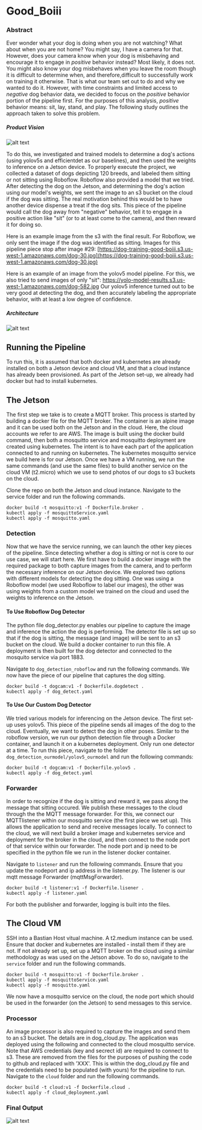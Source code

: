 # Good_Boiii

### Abstract

Ever wonder what your dog is doing when you are not watching?  What about when you are not home?  You might say, I have a camera for that. However, does your camera know when your dog is misbehaving and encourage it to engage in *positive* behavior instead?  Most likely, it does not. You might also know your dog misbehaves when you leave the room though it is difficult to determine when, and therefore,difficult to successfully work on training it otherwise. That is what our team set out to do and why we wanted to do it.  However, with time constraints and limited access to *negative* dog behavior data, we decided to focus on the *positive* behavior portion of the pipeline first.  For the purposes of this analysis, *positive* behavior means: sit, lay, stand, and play. The following study outlines the approach taken to solve this problem.

##### Product Vision
![alt text](https://github.com/heatherpieszala/Good_Boiii/blob/main/product_vision.png)

To do this, we investigated and trained models to determine a dog's actions (using yolov5s and efficientdet as our baselines), and then used the weights to inference on a Jetson device.  To properly execute the project, we collected a dataset of dogs depicting 120 breeds, and labeled them sitting or not sitting using Roboflow.  Roboflow also provided a model that we tried. After detecting the dog on the Jetson, and determining the dog's action using our model's weights, we sent the image to an s3 bucket on the cloud if the dog was sitting.  The real motivation behind this would be to have another device dispense a treat if the dog sits. This piece of the pipeline would call the dog away from "negative" behavior, tell it to engage in a positive action like "sit" (or to at least come to the camera), and then reward it for doing so.

Here is an example image from the s3 with the final result.  For Roboflow, we only sent the image if the dog was identified as sitting.  Images for this pipeline piece stop after image #29: [https://dog-training-good-boiii.s3.us-west-1.amazonaws.com/dog-30.jpg](https://dog-training-good-boiii.s3.us-west-1.amazonaws.com/dog-30.jpg)

Here is an example of an image from the yolov5 model pipeline. For this, we also tried to send images of only "sit": https://yolo-model-results.s3.us-west-1.amazonaws.com/dog-582.jpg
Our yolov5 inference turned out to be very good at detecting the dog, and then accurately labeling the appropriate behavior, with at least a low degree of confidence.

##### Architecture
![alt text](https://github.com/heatherpieszala/Good_Boiii/blob/main/architecture.png)

## Running the Pipeline
To run this, it is assumed that both docker and kubernetes are already installed on both a Jetson device and cloud VM, and that a cloud instance has already been provisioned.  As part of the Jetson set-up, we already had docker but had to install kubernetes.

## The Jetson
The first step we take is to create a MQTT broker. This process is started by building a docker file for the MQTT broker.  The container is an alpine image and it can be used both on the Jetson and in the cloud.  Here, the cloud accounts we refer to are AWS.
The image is built using the docker build command, then both a mosquitto service and mosquitto deployment are created using kubernetes.
The intent is to have each part of the application connected to and running on kubernetes.  The kubernetes mosquitto service we build here is for our Jetson. 
Once we have a VM running, we run the same commands (and use the same files) to build another service on the cloud VM (t2.micro) which we use to send photos of our dogs to s3 buckets on the cloud.  

Clone the repo on both the Jetson and cloud instance. Navigate to the service folder and run the following commands.
```
docker build -t mosquitto:v1 -f Dockerfile.broker .
kubectl apply -f mosquittoService.yaml
kubectl apply -f mosquitto.yaml
```
### Detection
Now that we have the service running, we can launch the other key pieces of the pipeline. Since detecting whether a dog is sitting or not is core to our use case, we will start here.
We first have to build a docker image with the required package to both capture images from the camera, and to perform the necessary inference on our Jetson device. We explored two options with different models for detecting the dog sitting.  One was using a Roboflow model (we used Roboflow to label our images), the other was using weights from a custom model we trained on the cloud and used the weights to inference on the Jetson.

#### To Use Roboflow Dog Detector
The python file dog_detector.py enables our pipeline to capture the image and inference the action the dog is performing. The detector file is set up so that if the dog is sitting, the message (and image) will be sent to an s3 bucket on the cloud.  We build a docker container to run this file.
A deployment is then built for the dog detector and connected to the mosquito service via port 1883.  

Navigate to `dog_detection_roboflow` and run the following commands.  We now have the piece of our pipeline that captures the dog sitting.
```
docker build -t dogcam:v1 -f Dockerfile.dogdetect .
kubectl apply -f dog_detect.yaml
```

#### To Use Our Custom Dog Detector
We tried various models for inferencing on the Jetson device.  The first set-up uses yolov5. This piece of the pipeline sends all images of the dog to the cloud. Eventually, we want to detect the dog in other poses. Similar to the roboflow version, we run our python detection file through a Docker container, and launch it on a kubernetes deployment.  Only run one detector at a time.
To run this piece, navigate to the folder `dog_detection_ourmodel/yolov5_ourmodel` and run the following commands:
```
docker build -t dogcam:v1 -f Dockerfile.yolov5 .
kubectl apply -f dog_detect.yaml
```

### Forwarder
In order to recognize if the dog is sitting and reward it, we pass along the message that sitting occured. We publish these messages to the cloud through the the MQTT message forwarder.
For this, we connect our MQTTlistener within our mosquitto service (the first piece we set up).  This allows the application to send and receive messages locally.  To connect to the cloud, we will next build a broker image and kubernetes service and deployment for the broker in the cloud, and then connect to the node port of that service within our forwarder.  The node port and ip need to be specified in the python file we run in the listener docker container. 

Navigate to `listener` and run the following commands.  Ensure that you update the nodeport and ip address in the listener.py.  The listener is our mqtt message Forwarder (mqttMsgForwarder).
```
docker build -t listener:v1 -f Dockerfile.lisener .
kubectl apply -f listener.yaml

```
For both the publisher and forwarder, logging is built into the files.  

## The Cloud VM 
SSH into a Bastian Host vitual machine.  A t2.medium instance can be used.  Ensure that docker and kubernetes are installed - install them if they are not.
If not already set up, set up a MQTT broker on the cloud using a similar methodology as was used on the Jetson above.  To do so, navigate to the `service` folder and run the following commands.
```
docker build -t mosquitto:v1 -f Dockerfile.broker .
kubectl apply -f mosquittoService.yaml
kubectl apply -f mosquitto.yaml
```
We now have a mosquitto service on the cloud, the node port which should be used in the forwarder (on the Jetson) to send messages to this service.

### Processor
An image processor is also required to capture the images and send them to an s3 bucket. The details are in dog_cloud.py.
The application was deployed using the following and connected to the cloud mosquitto service.
Note that AWS credentials (key and secrect id) are required to connect to s3.  These are removed from the files for the purposes of pushing the code to github and replaced with 'XXX'. This is within the dog_cloud.py file and the credentials need to be populated (with yours) for the pipeline to run.
Navigate to the `cloud` folder and run the following commands.
```
docker build -t cloud:v1 -f Dockerfile.cloud .
kubectl apply -f cloud_deployment.yaml
```

### Final Output
![alt text](https://github.com/heatherpieszala/Good_Boiii/blob/main/sage_example.jpg)
